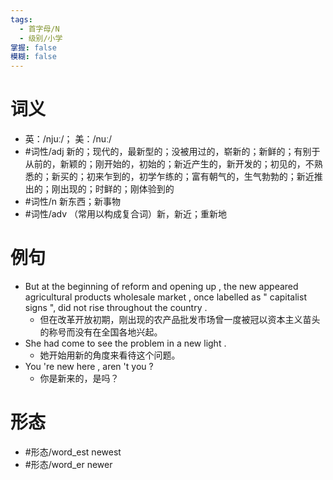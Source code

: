 ```yaml
---
tags:
  - 首字母/N
  - 级别/小学
掌握: false
模糊: false
---
```

# 词义
- 英：/njuː/； 美：/nuː/
- #词性/adj  新的；现代的，最新型的；没被用过的，崭新的；新鲜的；有别于从前的，新颖的；刚开始的，初始的；新近产生的，新开发的；初见的，不熟悉的；新买的；初来乍到的，初学乍练的；富有朝气的，生气勃勃的；新近推出的；刚出现的；时鲜的；刚体验到的
- #词性/n  新东西；新事物
- #词性/adv  （常用以构成复合词）新，新近；重新地
# 例句
- But at the beginning of reform and opening up , the new appeared agricultural products wholesale market , once labelled as " capitalist signs ", did not rise throughout the country .
	- 但在改革开放初期，刚出现的农产品批发市场曾一度被冠以资本主义苗头的称号而没有在全国各地兴起。
- She had come to see the problem in a new light .
	- 她开始用新的角度来看待这个问题。
- You 're new here , aren 't you ?
	- 你是新来的，是吗？
# 形态
- #形态/word_est newest
- #形态/word_er newer
